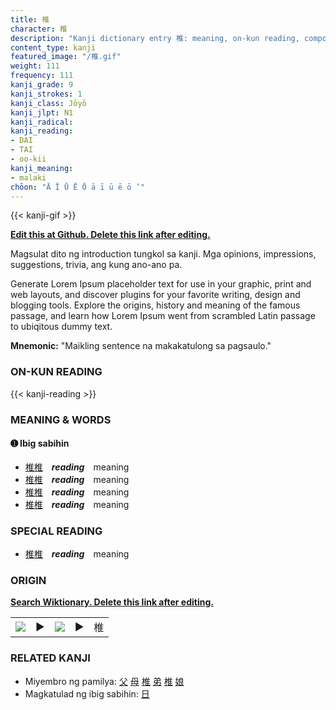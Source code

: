 ```yaml
---
title: 椎
character: 椎
description: "Kanji dictionary entry 椎: meaning, on-kun reading, compounds, origin, related kanji"
content_type: kanji
featured_image: "/椎.gif"
weight: 111
frequency: 111
kanji_grade: 9
kanji_strokes: 1
kanji_class: Jōyō
kanji_jlpt: N1
kanji_radical: 
kanji_reading: 
- DAI
- TAI
- oo-kii
kanji_meaning:
- malaki
chōon: "Ā Ī Ū Ē Ō ā ī ū ē ō ’"
---
```

[//]: # (Don't edit the line below. Kanji animated GIF code is automatically generated.)
{{< kanji-gif >}}

[//]: # (Edit below this line.)

**[Edit this at Github. Delete this link after editing.](https://github.com/tim0g/tim/tree/main/content/kanji/椎/index.md)**

Magsulat dito ng introduction tungkol sa kanji. Mga opinions, impressions, suggestions, trivia, ang kung ano-ano pa.

Generate Lorem Ipsum placeholder text for use in your graphic, print and web layouts, and discover plugins for your favorite writing, design and blogging tools. Explore the origins, history and meaning of the famous passage, and learn how Lorem Ipsum went from scrambled Latin passage to ubiqitous dummy text.
 
**Mnemonic:** "Maikling sentence na makakatulong sa pagsaulo."

### ON-KUN READING

[//]: # (Don't edit the line below. ON-KUN READING code is automatically generated.)
{{< kanji-reading >}}

### MEANING & WORDS

#### ➊ **Ibig sabihin**
  - [椎](../椎)[椎](../椎)　***reading***　meaning
  - [椎](../椎)[椎](../椎)　***reading***　meaning
  - [椎](../椎)[椎](../椎)　***reading***　meaning
  - [椎](../椎)[椎](../椎)　***reading***　meaning

### SPECIAL READING
  - [椎](../椎)[椎](../椎)　***reading***　meaning

### ORIGIN

**[Search Wiktionary. Delete this link after editing.](https://wiktionary.org/wiki/椎)**
<table class="kanji-table"><tr><td>
<img src="60px-椎-bronze.svg.png">
</td><td>▶</td><td>
<img src="60px-椎-oracle.svg.png">
</td><td>▶</td>
<td class="kanji-origin">椎</td>
</tr></table>

### RELATED KANJI
- Miyembro ng pamilya: [父](../父) [母](../母) [椎](../椎) [弟](../弟) [椎](../椎) [娘](../娘)
- Magkatulad ng ibig sabihin: [日](../日)
